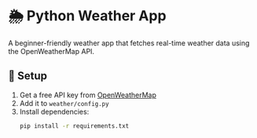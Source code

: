 # 🌦️ Python Weather App

A beginner-friendly weather app that fetches real-time weather data
using the OpenWeatherMap API.

## 🚀 Setup
1. Get a free API key from [OpenWeatherMap](https://openweathermap.org/api)
2. Add it to `weather/config.py`
3. Install dependencies:
   ```bash
   pip install -r requirements.txt
